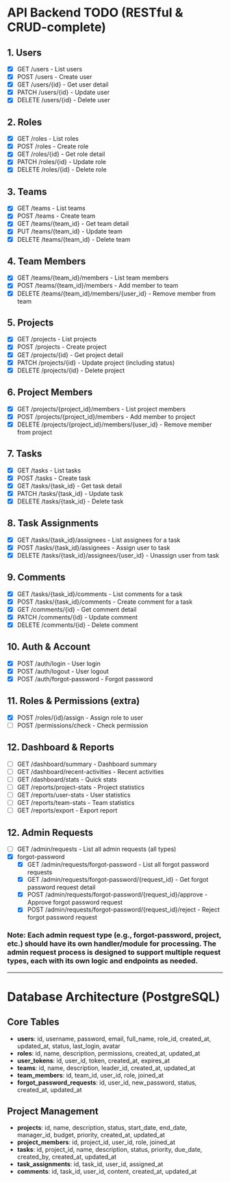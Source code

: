 # API Backend TODO (RESTful & CRUD-complete)

## 1. Users
- [x] GET    /users           - List users
- [x] POST   /users           - Create user
- [x] GET    /users/{id}      - Get user detail
- [x] PATCH  /users/{id}      - Update user
- [x] DELETE /users/{id}      - Delete user

## 2. Roles
- [x] GET    /roles           - List roles
- [x] POST   /roles           - Create role
- [x] GET    /roles/{id}      - Get role detail
- [x] PATCH  /roles/{id}      - Update role
- [x] DELETE /roles/{id}      - Delete role

## 3. Teams
- [x] GET    /teams           - List teams
- [x] POST   /teams           - Create team
- [x] GET    /teams/{team_id}      - Get team detail
- [x] PUT    /teams/{team_id}      - Update team
- [x] DELETE /teams/{team_id}      - Delete team

## 4. Team Members
- [x] GET    /teams/{team_id}/members         - List team members
- [x] POST   /teams/{team_id}/members         - Add member to team
- [x] DELETE /teams/{team_id}/members/{user_id} - Remove member from team

## 5. Projects
- [x] GET    /projects           - List projects
- [x] POST   /projects           - Create project
- [x] GET    /projects/{id}      - Get project detail
- [x] PATCH  /projects/{id}      - Update project (including status)
- [x] DELETE /projects/{id}      - Delete project

## 6. Project Members
- [x] GET    /projects/{project_id}/members         - List project members
- [x] POST   /projects/{project_id}/members         - Add member to project
- [x] DELETE /projects/{project_id}/members/{user_id} - Remove member from project

## 7. Tasks
- [x] GET    /tasks           - List tasks
- [x] POST   /tasks           - Create task
- [x] GET    /tasks/{task_id} - Get task detail
- [x] PATCH  /tasks/{task_id} - Update task
- [x] DELETE /tasks/{task_id} - Delete task

## 8. Task Assignments
- [x] GET    /tasks/{task_id}/assignees         - List assignees for a task
- [x] POST   /tasks/{task_id}/assignees         - Assign user to task
- [x] DELETE /tasks/{task_id}/assignees/{user_id} - Unassign user from task

## 9. Comments
- [x] GET    /tasks/{task_id}/comments           - List comments for a task
- [x] POST   /tasks/{task_id}/comments           - Create comment for a task
- [x] GET    /comments/{id}                      - Get comment detail
- [x] PATCH  /comments/{id}                      - Update comment
- [x] DELETE /comments/{id}                      - Delete comment

## 10. Auth & Account
- [x] POST   /auth/login         - User login
- [x] POST   /auth/logout        - User logout
- [x] POST   /auth/forgot-password - Forgot password

## 11. Roles & Permissions (extra)
- [x] POST   /roles/{id}/assign      - Assign role to user
- [ ] POST   /permissions/check      - Check permission

## 12. Dashboard & Reports
- [ ] GET    /dashboard/summary         - Dashboard summary
- [ ] GET    /dashboard/recent-activities - Recent activities
- [ ] GET    /dashboard/stats           - Quick stats
- [ ] GET    /reports/project-stats     - Project statistics
- [ ] GET    /reports/user-stats        - User statistics
- [ ] GET    /reports/team-stats        - Team statistics
- [ ] GET    /reports/export            - Export report

## 12. Admin Requests
- [ ] GET    /admin/requests                                      - List all admin requests (all types)
- [x] forgot-password
    - [x] GET    /admin/requests/forgot-password                       - List all forgot password requests
    - [x] GET    /admin/requests/forgot-password/{request_id}          - Get forgot password request detail
    - [x] POST   /admin/requests/forgot-password/{request_id}/approve  - Approve forgot password request
    - [x] POST   /admin/requests/forgot-password/{request_id}/reject   - Reject forgot password request

### Note: Each admin request type (e.g., forgot-password, project, etc.) should have its own handler/module for processing. The admin request process is designed to support multiple request types, each with its own logic and endpoints as needed.

---

# Database Architecture (PostgreSQL)

## Core Tables
- **users**: id, username, password, email, full_name, role_id, created_at, updated_at, status, last_login, avatar
- **roles**: id, name, description, permissions, created_at, updated_at
- **user_tokens**: id, user_id, token, created_at, expires_at
- **teams**: id, name, description, leader_id, created_at, updated_at
- **team_members**: id, team_id, user_id, role, joined_at
- **forgot_password_requests**: id, user_id, new_password, status, created_at, updated_at

## Project Management
- **projects**: id, name, description, status, start_date, end_date, manager_id, budget, priority, created_at, updated_at
- **project_members**: id, project_id, user_id, role, joined_at
- **tasks**: id, project_id, name, description, status, priority, due_date, created_by, created_at, updated_at
- **task_assignments**: id, task_id, user_id, assigned_at
- **comments**: id, task_id, user_id, content, created_at, updated_at 